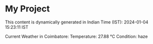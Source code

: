 # My Project

This content is dynamically generated in Indian Time (IST): 2024-01-04 15:23:11 IST


Current Weather in Coimbatore:
Temperature: 27.88 °C
Condition: haze

